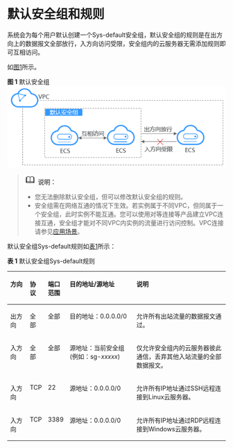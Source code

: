 # 默认安全组和规则<a name="SecurityGroup_0003"></a>

系统会为每个用户默认创建一个Sys-default安全组，默认安全组的规则是在出方向上的数据报文全部放行，入方向访问受限，安全组内的云服务器无需添加规则即可互相访问。

如[图1](#fig997718156161)所示。

**图 1**  默认安全组<a name="fig997718156161"></a>  
![](figures/默认安全组.png "默认安全组")

>![](public_sys-resources/icon-note.gif) **说明：** 
>-   您无法删除默认安全组，但可以修改默认安全组的规则。
>-   安全组需在网络互通的情况下生效。若实例属于不同VPC，但同属于一个安全组，此时实例不能互通。您可以使用对等连接等产品建立VPC连接互通，安全组才能对不同VPC内实例的流量进行访问控制。VPC连接请参见[应用场景](https://support.huaweicloud.com/productdesc-vpc/overview_0002.html)。

默认安全组Sys-default规则如[表1](#table1580115155277)所示：

**表 1**  默认安全组Sys-default规则

<a name="table1580115155277"></a>
<table><thead align="left"><tr id="row15801415182713"><th class="cellrowborder" valign="top" width="9%" id="mcps1.2.6.1.1"><p id="p15802141552711"><a name="p15802141552711"></a><a name="p15802141552711"></a>方向</p>
</th>
<th class="cellrowborder" valign="top" width="8%" id="mcps1.2.6.1.2"><p id="p11802131517270"><a name="p11802131517270"></a><a name="p11802131517270"></a>协议</p>
</th>
<th class="cellrowborder" valign="top" width="9%" id="mcps1.2.6.1.3"><p id="p2415644494621"><a name="p2415644494621"></a><a name="p2415644494621"></a>端口范围</p>
</th>
<th class="cellrowborder" valign="top" width="31%" id="mcps1.2.6.1.4"><p id="p5726142910428"><a name="p5726142910428"></a><a name="p5726142910428"></a>目的地址/源地址</p>
</th>
<th class="cellrowborder" valign="top" width="43%" id="mcps1.2.6.1.5"><p id="p103721737152919"><a name="p103721737152919"></a><a name="p103721737152919"></a>说明</p>
</th>
</tr>
</thead>
<tbody><tr id="row1280251562712"><td class="cellrowborder" valign="top" width="9%" headers="mcps1.2.6.1.1 "><p id="p680211519274"><a name="p680211519274"></a><a name="p680211519274"></a>出方向</p>
</td>
<td class="cellrowborder" valign="top" width="8%" headers="mcps1.2.6.1.2 "><p id="p380271516271"><a name="p380271516271"></a><a name="p380271516271"></a>全部</p>
</td>
<td class="cellrowborder" valign="top" width="9%" headers="mcps1.2.6.1.3 "><p id="p16955313314"><a name="p16955313314"></a><a name="p16955313314"></a>全部</p>
</td>
<td class="cellrowborder" valign="top" width="31%" headers="mcps1.2.6.1.4 "><p id="p780201519279"><a name="p780201519279"></a><a name="p780201519279"></a>目的地址：0.0.0.0/0</p>
</td>
<td class="cellrowborder" valign="top" width="43%" headers="mcps1.2.6.1.5 "><p id="p237233720296"><a name="p237233720296"></a><a name="p237233720296"></a>允许所有出站流量的数据报文通过。</p>
</td>
</tr>
<tr id="row1980261512714"><td class="cellrowborder" valign="top" width="9%" headers="mcps1.2.6.1.1 "><p id="p1931115561307"><a name="p1931115561307"></a><a name="p1931115561307"></a>入方向</p>
</td>
<td class="cellrowborder" valign="top" width="8%" headers="mcps1.2.6.1.2 "><p id="p180281512274"><a name="p180281512274"></a><a name="p180281512274"></a>全部</p>
</td>
<td class="cellrowborder" valign="top" width="9%" headers="mcps1.2.6.1.3 "><p id="p141995510319"><a name="p141995510319"></a><a name="p141995510319"></a>全部</p>
</td>
<td class="cellrowborder" valign="top" width="31%" headers="mcps1.2.6.1.4 "><p id="p3802181552715"><a name="p3802181552715"></a><a name="p3802181552715"></a>源地址：当前安全组(例如：sg-<em id="i16664539183815"><a name="i16664539183815"></a><a name="i16664539183815"></a>xxxxx</em>)</p>
</td>
<td class="cellrowborder" valign="top" width="43%" headers="mcps1.2.6.1.5 "><p id="p14372153702916"><a name="p14372153702916"></a><a name="p14372153702916"></a>仅允许安全组内的云服务器彼此通信，丢弃其他入站流量的全部数据报文。</p>
</td>
</tr>
<tr id="row1680231514278"><td class="cellrowborder" valign="top" width="9%" headers="mcps1.2.6.1.1 "><p id="p2802121510274"><a name="p2802121510274"></a><a name="p2802121510274"></a>入方向</p>
</td>
<td class="cellrowborder" valign="top" width="8%" headers="mcps1.2.6.1.2 "><p id="p19802141513274"><a name="p19802141513274"></a><a name="p19802141513274"></a>TCP</p>
</td>
<td class="cellrowborder" valign="top" width="9%" headers="mcps1.2.6.1.3 "><p id="p148038155273"><a name="p148038155273"></a><a name="p148038155273"></a>22</p>
</td>
<td class="cellrowborder" valign="top" width="31%" headers="mcps1.2.6.1.4 "><p id="p680331516279"><a name="p680331516279"></a><a name="p680331516279"></a>源地址：0.0.0.0/0</p>
</td>
<td class="cellrowborder" valign="top" width="43%" headers="mcps1.2.6.1.5 "><p id="p1089614017574"><a name="p1089614017574"></a><a name="p1089614017574"></a>允许所有IP地址通过SSH远程连接到Linux云服务器。</p>
</td>
</tr>
<tr id="row0011153117"><td class="cellrowborder" valign="top" width="9%" headers="mcps1.2.6.1.1 "><p id="p2113111316"><a name="p2113111316"></a><a name="p2113111316"></a>入方向</p>
</td>
<td class="cellrowborder" valign="top" width="8%" headers="mcps1.2.6.1.2 "><p id="p151911113119"><a name="p151911113119"></a><a name="p151911113119"></a>TCP</p>
</td>
<td class="cellrowborder" valign="top" width="9%" headers="mcps1.2.6.1.3 "><p id="p19131193117"><a name="p19131193117"></a><a name="p19131193117"></a>3389</p>
</td>
<td class="cellrowborder" valign="top" width="31%" headers="mcps1.2.6.1.4 "><p id="p01911203113"><a name="p01911203113"></a><a name="p01911203113"></a>源地址：0.0.0.0/0</p>
</td>
<td class="cellrowborder" valign="top" width="43%" headers="mcps1.2.6.1.5 "><p id="p111181133120"><a name="p111181133120"></a><a name="p111181133120"></a>允许所有IP地址通过RDP远程连接到Windows云服务器。</p>
</td>
</tr>
</tbody>
</table>

